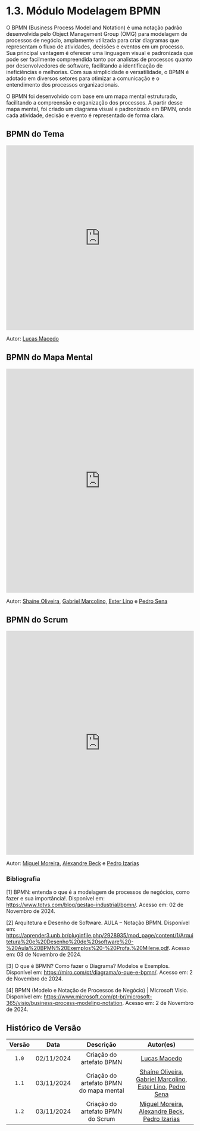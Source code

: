 # 1.3. Módulo Modelagem BPMN

O BPMN (Business Process Model and Notation) é uma notação padrão desenvolvida pelo Object Management Group (OMG) para modelagem de processos de negócio, amplamente utilizada para criar diagramas que representam o fluxo de atividades, decisões e eventos em um processo. Sua principal vantagem é oferecer uma linguagem visual e padronizada que pode ser facilmente compreendida tanto por analistas de processos quanto por desenvolvedores de software, facilitando a identificação de ineficiências e melhorias. Com sua simplicidade e versatilidade, o BPMN é adotado em diversos setores para otimizar a comunicação e o entendimento dos processos organizacionais.

O BPMN foi desenvolvido com base em um mapa mental estruturado, facilitando a compreensão e organização dos processos. A partir desse mapa mental, foi criado um diagrama visual e padronizado em BPMN, onde cada atividade, decisão e evento é representado de forma clara.

## BPMN do Tema

<iframe frameborder="0" style="width:100%;height:495px;" src="https://viewer.diagrams.net/?lightbox=1&highlight=0000ff&nav=1&title=BPMN%20-%20Tema.drawio#Uhttps%3A%2F%2Fdrive.google.com%2Fuc%3Fid%3D1JQLlety3JQ6vq_TGMb-yApIOanZfrFti%26export%3Ddownload"></iframe>

Autor: [Lucas Macedo](https://github.com/Luckx98)

## BPMN do Mapa Mental

<iframe frameborder="0" style="width:100%;height:600px;" src="https://viewer.diagrams.net/?lightbox=1&highlight=0000ff&nav=1&title=BPMN%20-%20Mapa%20mental#Uhttps%3A%2F%2Fdrive.google.com%2Fuc%3Fid%3D1Kt9EPyVTJwTTjd78zZ6GesCARp47abHp%26export%3Ddownload"></iframe>

Autor: [Shaíne Oliveira](https://github.com/ShaineOliveira), [Gabriel Marcolino](https://github.com/GabrielMR360), [Ester Lino](https://github.com/esteerlino) e [Pedro Sena](https://github.com/pedroyen21)

## BPMN do Scrum

<iframe frameborder="0" style="width:100%;height:600px;" src="https://viewer.diagrams.net/?tags=%7B%7D&lightbox=1&highlight=0000ff&edit=_blank&layers=1&nav=1&title=Diagrama%20sem%20nome.drawio#R%3Cmxfile%3E%3Cdiagram%20id%3D%22prtHgNgQTEPvFCAcTncT%22%20name%3D%22Page-1%22%3E7V1Zc6O4Fv41rrr3IV3sy2OcdKZTM5mb6kzd6Z43GWRbHYzcgBO7f%2F1IQmITNjgxhiR0pRM4EgLO8umco4WJfrXa%2FhaB9fIO%2BzCYaIq%2FnejXE03Tdcchfyhll1I0w9FSyiJCfkpTc8ID%2BgU5UeHUDfJhXKqYYBwkaF0mejgMoZeUaCCK8HO52hwH5buuwQJKhAcPBDL1b%2BQny5TqaHZO%2FwLRYinurFpuWrICojJ%2Fk3gJfPxcIOmfJ%2FpVhHGSHq22VzCg3BN8Sa%2B72VOaPVgEw6TNBb9v0b0DNfPus7H9fnf78%2FkX%2BPvCSFt5AsGGv%2FB9hD0Yx5hQH7xos%2BIPn%2BwER%2BJntApASM6my2QVEKJKDr0lCvw%2FwA5v6MPECfAexdk0gjGR6714UrVCugNUXRTaHo7QLxwmQLRK2okSrhRaucYDvQW%2F7nmJEviwBh6t90w0kdBk9nCOPcEogdsCibPrN4hXMIl2pMpWKCsXHVfeC11o5XOuCrpuceKyoAeWyYmA698iaz0XETngUjpCYmadxPwNUX1N%2Bd9zCKOWAjvAWs5VmYMHVaiZrQID2jIxA4GTM1HVJS5Bn9g9P8VRssQLHILgc06dRngT%2BtDn3Mnr%2FIHxmjP1B0ySHWcq2CS4zPKWDOUSjvEm8uChl%2BDcIYJcwEMNqhxy6SseFFAEA5CgpzL0nZ75iqTCVxECEX1C8v8%2BQlQT2Xmu2lNi7QFeSGJbYxQm7AnNKflRPmmEfVcK%2B2%2BSCleMWEezZaJKz0QLZWIdzTbrmlRr7l2laTXE2iZr7q1UHpL8EGtegjXlyGq7oB3xp9l6FX5KQPy4Bx0j0lcKbc%2F0ehqnmqsqFWynqIAotKTncLsGobADDwcBWMdoxtqiFHrbOxA9svpgFicRoB3zkerfHqZVqwzTtowvqlYDL05n6KL2gS6Eq9HuG7%2BenXynJ0R7%2BOn1tlh4vSue3cMIkZdnIjsC%2B822CKScGoH4pffU%2FAuqoJVVQa32ICmo8qsqYs4e4xWS1yRo%2Bwo3IZpc6ZNLnfpUPoM42h3%2FACvCXEYD1NlaR%2BKhRnx7k%2FiGYmqrdxsSnBDHFgQBfFnH3x75Mn90MMjnSvo%2F0ayAcicmPC2ptvVzQ0MfymBMOHlJrX8xA%2F%2Bh8ifHlT%2F%2FZWwk8VuYXMzBCgW79JIVDnGcyj4rT8VMS5X1NqUThiYXIECLMC1g3m%2BhKFUbWhLiLIAQT0iOFulfsxrqmoQ5lMrCuOxMMMtk7CKUa3pMJWFShpiEx0111ayu0JsXNaPlzaQyyUq4y2Uyp8ssuV1mwfEyC66XaCmVYdYShyh%2Bbk7Zr9SCTYZA%2FLfJql%2Fx4sOl9qFiNaUW71BXfLjUri%2FOCtSDz72vVDtY3HDrg88tSqsvzX4JgKQykCGSlhdAklZiOk7pOVBSsoBK1iK1IkqkIGNywGTn7DQHzZzGgZMSFF4pB8%2BcWgBQSswglJYV9DWFwTYWkRVlxpBjpUnRMqtpKLn1KLucflE0K46fefPFMo6jWaFTKANxTl8UnqBqrOw0s9gisYwjvJ4EOCmiEoROQTVFp8t1BGPCFhY43SYwjKlrgcfY6T34Fl15EHYldrLMnj0IQ63xIJr0VjWYRMXfBuV1zPradcqa1%2BZ%2FG5RTPIlUu9z2fr2DT0zCRRWi0kQeiQTBDAb3OEYJwsSNuZ7hJMErUiGgBdTIF0wdr1KHitxZn7N%2FhTYuUxfoOqFB5ZQ7RNceuSfVuOm6EAYSYaF1DAuR4RRvkoDo8lWWa6cqC%2BJ1ejJHW2YJvNaEpYFDH0TMPHarGaZvtIDEGGiOcTpHQVB4Vt%2BEjm%2BwzGSEH2GhxNFmumV1aQVlI3BkIzBrbKCzFK9tSTZwSY4R4BmyOY4I%2F9kRhP6M5sFHaB%2BhvTp6oZhOk1qfOTpUbFmxkw3R7DHbO6p1W7V2lMGptZz1aFblWhn6IAGiQy%2F09Fn%2F3OgKSD16fccvRG%2B%2BZoCqvcwMp9zB1gyjGjUSszqTmHiAgjyGlX%2F3QbxkD5NaIEpYwxQw0tPv4mJynLdLT3aFk2qrMPQv6ZwIchpiNiBMKDcoOHLE9%2FQDlMKChjJCqcoe2GjRJRS23LJJazIKn9mk7bOZdMmgjbJF63Zu8IeN%2Bty2aJ%2FaxOqH4DRbK%2FfPNuVIqZEUDzochDMlVXiDsztU5zwC09VK%2BJvx7%2FTy%2BuJsfsz9u8flt%2F%2FHv1Y3G%2B3H87cLOeMTZuOlNWJkSFlmfSNGrpDvp1Km885A7r2WA4rr9mLMmMQnHvI2J9nspvZYekH9e80oyeCCZ71eKltRBc%2FnMezGyoR%2BHpWpSwOZatB1KGRrE6BldaUYbW841hR87Y%2BzFiCBz2CnDSJJFy3xaraJG5N0eU6OdzZZPo6fL57%2F2rF3hVsv2MRM5brzHlyr3EeoihwRnDXlpoqR6w8zZ6e9x9Dsvp%2B%2Bq3qdMDU5vDurMHP5fS%2BWHSPMPOYrhnwiGjwi5AtmzMcU2EJzOJvoKXNDu%2FJaepiUus%2B9Mcxy12pV3Js9c8JqWqpMB69mlPb4ScTNB7tCNTFfYu8TK3rFITOVww9WvcBuusB5Xf3KA5GD9B1P7MZrkoPxgOT1CEPyCff5fvvcxEM%2BoevY7uCdQE2XZEQcjwSFG5bR94jrQ%2FP61J%2Bf6lu0Ksx01G8kUdKpWJPKKoXiWCD3VYoDh5zUXtq1%2BfES9Hfn9Rhlr6dmsN2tcXr0zpweEXSU01ykl6OzRogciSfIIrFrXw7FxkH4NzIID8PS%2BDtpZIVCEsNoE2kIfu540PMksyMlM8c0zC6NQ85CnDEkcG9VYIIvdqDc3P7zDRqfHzeJSEuc2Yc8kdt3ardOIEULt84YVCwgJyne3HI5XTaEc6%2BX0%2BTk%2BnAyqk5LJdasljqsnyk0sap%2BvnLeRLkmj3LdhshLl%2BKNa1TqvYYPMStDoOaLR%2Fh7n0eqyaMKN8BDAUqoIgNmvMWFWaNKjyo98KnRWi%2BL1vtIUbfNIQoj77yjluYvtUshnqyj%2FjCDE619ObWliuj6eVTEtfr15YTPOo7GvqvR2HW2kLizfq4ahTjny7sctNhRk0dNPk6TqxjctyZbMiZ%2FhU8oLuwGMUbV7yEEefXOD0eruiqtgpB1%2FbzRiS2v7RkD7nep7V3ptLxgrW%2Bddoc8kbhtqCS40%2FnEb70CSZmszhQCiRcdHcfRcTwSeTS1rLrC8HtbAT4mfPa4F40Jn7PBnVXprVT9vBkfRx69G%2BFuhLs2wUN1%2Bn3fcOf0Mr1gyHAnUgfNcGedGu5eJ8mx49ojoEZJ2idfoPm62MfpQ5InZr7blvnuwJgv9%2B1fScOYzfJET2BMHb6XZMr5U4dSnN57miWb6vu2saZthOIOa7MLV07cjnHEGEe0QRJjYHFENunibQPJyfFhTwbDVvtN2IoXHYeM3ruX0xkCmUMbMlKVcfrK2J2%2BTJmreNx3d%2Br24pb3kcwxWnbN7ZM5w0rLuf0sZhywJO22kjz9eNLrJCn3Ju9bks0COtMiAE2pwLNeBd6OVwG4H2b9R2s4brsKYGBGrCofzYpPlz1TlZPb%2BytlaYyy3COiFsI8%2BfKcVwqzl1GvYQtTby3MYQ2iyWNo%2FIPWyh2Ikzew84NhyNmMF%2Bz8wNv%2FSrefChf0S1zH36C6BxEICAPpLjJTqvtxF%2B6OyJsU5QcD6CFiWkR22SeuaGTO04XjcOgHSRRarU1pqIu5heta0O5ruMIh5QQh08VBKPQimO2%2FQc12TbeuScZM%2BKjgzYsnetfwzAssTWKZB8RVYX7HLIJc0YlaezCO6SFkrRLeoDnyqCGsYED7WxCPSj8qfePwT%2F9KX%2FMFcOGVvMcPhxwtMtdSSxKr2%2BbvzB8OkdNqwwrouvhsiNUy%2BhNOeIs9wLW%2Bgj%2B4dv7566f35%2Bwncm6t%2B0fDvg1rPipxTb%2BO%2B4SDJzTuafauepd0CuVD9q3RTvFL1Q33k%2BvaJEomQYVmq2U4678DGhNYezaab95NalhjttpHyys3C%2BjkXUz9SF91uy%2B9urKv6%2B2%2B3v68C7GPsdi5uNBUF%2FsYt8UCvS0WiM%2FBvHdV09%2B%2Bqp26u3BbqkhfO8tJKtL1znLj3KGXBkUfRkU%2BzKrP1h1NzaDpoTi1aw1Rlcr3Wk3dYUFhCy059vtFahbxVNRx3%2BeFpAtMw6yoaQffF7Levn%2Fdv5d1SKcb4VEscu9c%2BV1HVn5Hyf9prXyuo%2B2g%2Bo3kilo3X6C%2F7jtb5DTCOClWp0mcO%2BzTeeyf%2FwU%3D%3C%2Fdiagram%3E%3C%2Fmxfile%3E"></iframe>

Autor: [Miguel Moreira](https://github.com/EhOMiguel), [Alexandre Beck](https://github.com/) e [Pedro Izarias](https://github.com/)

### Bibliografia

[1] BPMN: entenda o que é a modelagem de processos de negócios, como fazer e sua importância!. Disponível em: https://www.totvs.com/blog/gestao-industrial/bpmn/. Acesso em: 02 de Novembro de 2024.

[2] Arquitetura e Desenho de Software. AULA – Notação BPMN. Disponível em: https://aprender3.unb.br/pluginfile.php/2928935/mod_page/content/1/Arquitetura%20e%20Desenho%20de%20software%20-%20Aula%20BPMN%20Exemplos%20-%20Profa.%20Milene.pdf. Acesso em: 03 de Novembro de 2024.

[3] O que é BPMN? Como fazer o Diagrama? Modelos e Exemplos. Disponível em: <https://miro.com/pt/diagrama/o-que-e-bpmn/>. Acesso em: 2 de Novembro de 2024.

[4] BPMN (Modelo e Notação de Processos de Negócio) | Microsoft Visio. Disponível em: <https://www.microsoft.com/pt-br/microsoft-365/visio/business-process-modeling-notation>. Acesso em: 2 de Novembro de 2024.

## Histórico de Versão

| Versão |    Data    |      Descrição      |                                                                                              Autor(es)                                                                                               |
| :----: | :--------: | :-----------------: | :--------------------------------------------------------------------------------------------------------------------------------------------------------------------------------------------------: |
| `1.0`  | 02/11/2024 | Criação do artefato BPMN | [Lucas Macedo](https://github.com/Luckx98) |
| `1.1`  | 03/11/2024 | Criação do artefato BPMN do mapa mental | [Shaíne Oliveira](https://github.com/ShaineOliveira), [Gabriel Marcolino](https://github.com/GabrielMR360), [Ester Lino](https://github.com/esteerlino), [Pedro Sena](https://github.com/pedroyen21) |
| `1.2`  | 03/11/2024 | Criação do artefato BPMN do Scrum | [Miguel Moreira](https://github.com/EhOMiguel), [Alexandre Beck](https://github.com/), [Pedro Izarias](https://github.com/) |

